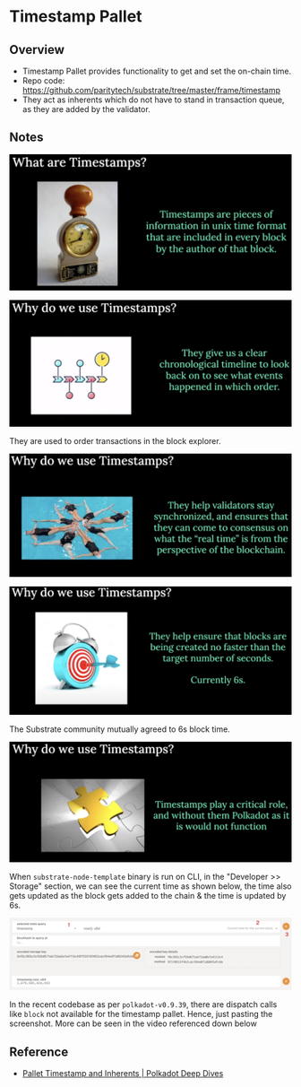 # Timestamp Pallet

## Overview

- Timestamp Pallet provides functionality to get and set the on-chain time.
- Repo code: https://github.com/paritytech/substrate/tree/master/frame/timestamp
- They act as inherents which do not have to stand in transaction queue, as they are added by the validator.

## Notes

![](../../img/pallet-timestamp-1.png)

![](../../img/pallet-timestamp-2.png)

They are used to order transactions in the block explorer.

![](../../img/pallet-timestamp-3.png)

![](../../img/pallet-timestamp-4.png)

The Substrate community mutually agreed to 6s block time.

![](../../img/pallet-timestamp-5.png)

When `substrate-node-template` binary is run on CLI, in the "Developer >> Storage" section, we can see the current time as shown below, the time also gets updated as the block gets added to the chain & the time is updated by 6s.

![](../../img/pallet-timestamp-6.png)

In the recent codebase as per `polkadot-v0.9.39`, there are dispatch calls like `block` not available for the timestamp pallet. Hence, just pasting the screenshot. More can be seen in the video referenced down below

## Reference

- [Pallet Timestamp and Inherents | Polkadot Deep Dives](https://www.youtube.com/watch?v=HjtxPcuR8a0)

